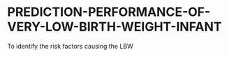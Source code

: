 # PREDICTION-PERFORMANCE-OF-VERY-LOW-BIRTH-WEIGHT-INFANT
To identify the risk factors causing the LBW
